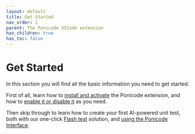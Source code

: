 ```yaml
---
layout: default
title: Get Started
nav_order: 1
parent: The Ponicode VSCode extension
has_children: true
has_toc: false
---
```


# Get Started

In this section you will find all the basic information you need to get started.

First of all, learn how to [install and activate](vscode_extension/get_started/installation.md) the Ponicode extension, and how to [enable it or disable it](vscode_extension/get_started/startStopPonicode.md) as you need.

Then skip through to learn how to create your first AI-powered unit test, both with our one-click [Flash test](vscode_extension/flash_test/README.md) solution, and [using the Ponicode Interface](vscode_extension/gui_test/firstUtGUI.md).
